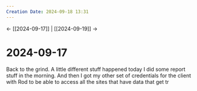 ```yaml
---
Creation Date: 2024-09-18 13:31
---
```


<- [[2024-09-17]] | [[2024-09-19]]  ->

# 2024-09-17
Back to the grind. A little different stuff happened today I did some report stuff in the morning. And then I got my other set of credentials for the client with Rod to be able to access all the sites that have data that get tr